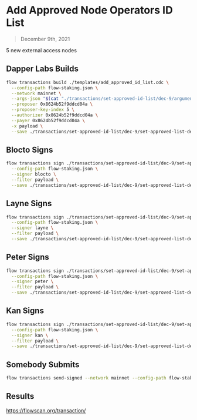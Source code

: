 # Add Approved Node Operators ID List

> December 9th, 2021

5 new external access nodes


## Dapper Labs Builds

```sh
flow transactions build ./templates/add_approved_id_list.cdc \
  --config-path flow-staking.json \
  --network mainnet \
  --args-json "$(cat "./transactions/set-approved-id-list/dec-9/arguments.json")" \
  --proposer 0x8624b52f9ddcd04a \
  --proposer-key-index 5 \
  --authorizer 0x8624b52f9ddcd04a \
  --payer 0x8624b52f9ddcd04a \
  -x payload \
  --save ./transactions/set-approved-id-list/dec-9/set-approved-list-dec-9-unsigned.rlp
```

## Blocto Signs

```sh
flow transactions sign ./transactions/set-approved-id-list/dec-9/set-approved-list-dec-9-unsigned.rlp \
  --config-path flow-staking.json \
  --signer blocto \
  --filter payload \
  --save ./transactions/set-approved-id-list/dec-9/set-approved-list-dec-9-sig-1.rlp
```

## Layne Signs

```sh
flow transactions sign ./transactions/set-approved-id-list/dec-9/set-approved-list-dec-9-sig-1.rlp \
  --config-path flow-staking.json \
  --signer layne \
  --filter payload \
  --save ./transactions/set-approved-id-list/dec-9/set-approved-list-dec-9-sig-2.rlp
```

## Peter Signs

```sh
flow transactions sign ./transactions/set-approved-id-list/dec-9/set-approved-list-dec-9-sig-2.rlp \
  --config-path flow-staking.json \
  --signer peter \
  --filter payload \
  --save ./transactions/set-approved-id-list/dec-9/set-approved-list-dec-9-sig-3.rlp
```

## Kan Signs

```sh
flow transactions sign ./transactions/set-approved-id-list/dec-9/set-approved-list-dec-9-sig-3.rlp \
  --config-path flow-staking.json \
  --signer kan \
  --filter payload \
  --save ./transactions/set-approved-id-list/dec-9/set-approved-list-dec-9-sig-complete.rlp
```


## Somebody Submits

```sh
flow transactions send-signed --network mainnet --config-path flow-staking.json ./transactions/set-approved-id-list/dec-9/set-approved-list-dec-9-sig-complete.rlp
```

## Results

https://flowscan.org/transaction/
